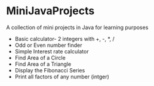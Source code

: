 # MiniJavaProjects
A collection of mini projects in Java for learning purposes

- Basic calculator- 2 integers with +, -, *, / 
- Odd or Even number finder
- Simple Interest rate calculator
- Find Area of a Circle
- Find Area of a Triangle
- Display the Fibonacci Series
- Print all factors of any number (intger)
